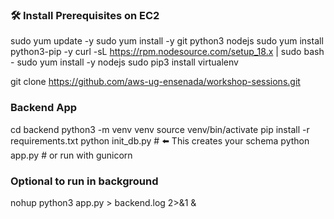 ### 🛠️ Install Prerequisites on EC2 ###
sudo yum update -y
sudo yum install -y git python3 nodejs
sudo yum install python3-pip -y
curl -sL https://rpm.nodesource.com/setup_18.x | sudo bash -
sudo yum install -y nodejs
sudo pip3 install virtualenv

git clone https://github.com/aws-ug-ensenada/workshop-sessions.git

### Backend App ###
cd backend
python3 -m venv venv
source venv/bin/activate
pip install -r requirements.txt
python init_db.py  # ⬅️ This creates your schema
python app.py      # or run with gunicorn

### Optional to run in background ###
nohup python3 app.py > backend.log 2>&1 &
